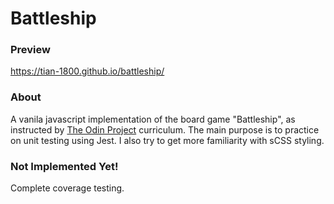 # Battleship

### Preview

https://tian-1800.github.io/battleship/

### About

A vanila javascript implementation of the board game "Battleship", as instructed by [The Odin Project](https://www.theodinproject.com/paths/full-stack-javascript/courses/javascript/lessons/battleship) curriculum. The main purpose is to practice on unit testing using Jest. I also try to get more familiarity with sCSS styling.

### Not Implemented Yet!

Complete coverage testing.
